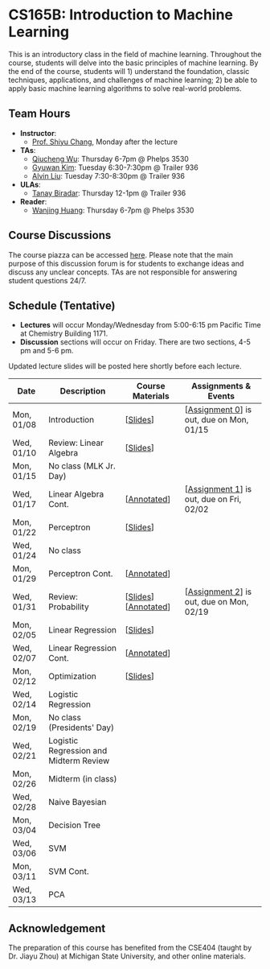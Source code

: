 # CS165B: Introduction to Machine Learning

This is an introductory class in the field of machine learning. Throughout the course, students will delve into the basic principles of machine learning. By the end of the course, students will 1) understand the foundation, classic techniques, applications, and challenges of machine learning; 2) be able to apply basic machine learning algorithms to solve real-world problems.

## Team Hours
- **Instructor**: 
	- [Prof. Shiyu Chang](https://code-terminator.github.io/), Monday after the lecture
- **TAs**:
	- [Qiucheng Wu](https://wuqiuche.github.io): Thursday 6-7pm @ Phelps 3530
	- [Gyuwan Kim](https://gyuwankim.github.io/): Tuesday 6:30-7:30pm @ Trailer 936
	- [Alvin Liu](): Tuesday 7:30-8:30pm @ Trailer 936
- **ULAs**:
	- [Tanay Biradar](https://tanaybiradar.com): Thursday 12-1pm @ Trailer 936
- **Reader**:
	- [Wanjing Huang](): Thursday 6-7pm @ Phelps 3530 


## Course Discussions

The course piazza can be accessed [here](https://piazza.com/ucsb/winter2024/cs165b). Please note that the main purpose of this discussion forum is for students to exchange ideas and discuss any unclear concepts.  TAs are not responsible for answering student questions 24/7.

## Schedule (Tentative)
- **Lectures** will occur Monday/Wednesday from 5:00-6:15 pm Pacific Time at Chemistry Building 1171.
- **Discussion** sections will occur on Friday.  There are two sections, 4-5 pm and 5-6 pm.

Updated lecture slides will be posted here shortly before each lecture. 

| Date         | Description               |Course Materials | Assignments & Events       |
|--------------|---------------------------|-|--------------------------------------------|
| Mon, 01/08   | Introduction              | [[Slides](https://ucsb.instructure.com/courses/18193/files?preview=2080493)]   |[[Assignment 0](https://ucsb.instructure.com/courses/18193/files/folder/Assignments?preview=2078792)] is out, due on Mon, 01/15                            |
| Wed, 01/10   | Review: Linear Algebra    | [[Slides](https://ucsb.instructure.com/courses/18193/files?preview=2093217)] |                           |
| Mon, 01/15   | No class (MLK Jr. Day)    | |                   |
| Wed, 01/17   | Linear Algebra Cont.      | [[Annotated](https://ucsb.instructure.com/courses/18193/files?preview=2129062)] |[[Assignment 1](https://ucsb.instructure.com/courses/18193/files/folder/Assignments?preview=2126629)] is out, due on Fri, 02/02                                            |
| Mon, 01/22   | Perceptron                | [[Slides](https://ucsb.instructure.com/courses/18193/files?preview=2156062)]  |                           |
| Wed, 01/24   | No class          | |                  |
| Mon, 01/29   | Perceptron Cont.       | [[Annotated](https://ucsb.instructure.com/courses/18193/files?preview=2215352)] |                                            |
| Wed, 01/31   | Review: Probability          | [[Slides](https://ucsb.instructure.com/courses/18193/files?preview=2215355)] [[Annotated](https://ucsb.instructure.com/courses/18193/files?preview=2268339)]   |[[Assignment 2](https://ucsb.instructure.com/courses/18193/files/folder/Assignments?preview=2217726)] is out, due on Mon, 02/19                         |
| Mon, 02/05   | Linear Regression | [[Slides](https://ucsb.instructure.com/courses/18193/files?preview=2248886)]  |           |
| Wed, 02/07   | Linear Regression Cont.              | [[Annotated](https://ucsb.instructure.com/courses/18193/files?preview=2268344)] |                                            |
| Mon, 02/12   | Optimization                   | [[Slides](https://ucsb.instructure.com/courses/18193/files?preview=2289724)]  |                                            |
| Wed, 02/14   | Logistic Regression       | |    |
| Mon, 02/19   | No class (Presidents' Day)| |                                            |
| Wed, 02/21   | Logistic Regression and Midterm Review            | |                                            |
| Mon, 02/26   | Midterm (in class)             | |                                            |
| Wed, 02/28   | Naive Bayesian                       | | |
| Mon, 03/04   | Decision Tree                | |                                            |
| Wed, 03/06   | SVM                 | |                                            |
| Mon, 03/11   | SVM Cont.                | |                                            |
| Wed, 03/13   | PCA                       | |                  |

## Acknowledgement
The preparation of this course has benefited from the CSE404 (taught by Dr. Jiayu Zhou) at Michigan State University, and other online materials. 
